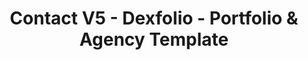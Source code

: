 ---
layout: "contact-5"
title: "Contact V5 - Dexfolio - Portfolio & Agency Template"
permalink: /contact-5/
group: "Contact"

############################ Contact ##################################
contact:
  title: "Let’s <strong>Create</strong> <strong>progress</strong> together"
---